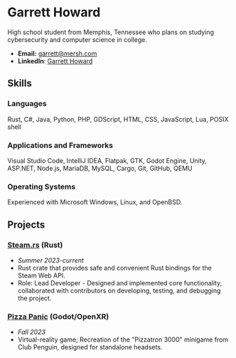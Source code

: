# Garrett Howard

High school student from Memphis, Tennessee who plans on studying cybersecurity and computer science in college.

* **Email:** [garrett@mersh.com](mailto:garrett@mersh.com)
* **LinkedIn**: [Garrett Howard](https://www.linkedin.com/in/garhow/)

## Skills

### Languages
Rust, C#, Java, Python, PHP, GDScript, HTML, CSS, JavaScript, Lua, POSIX shell

### Applications and Frameworks
Visual Studio Code, IntelliJ IDEA, Flatpak, GTK, Godot Engine, Unity, ASP.NET, Node.js, MariaDB, MySQL, Cargo, Git, GitHub, QEMU

### Operating Systems
Experienced with Microsoft Windows, Linux, and OpenBSD.

## Projects

### [Steam.rs](https://github.com/garhow/steam-rs) (Rust)
* *Summer 2023-current*
* Rust crate that provides safe and convenient Rust bindings for the Steam Web API.
* Role: Lead Developer - Designed and implemented core functionality, collaborated with contributors on developing, testing, and debugging the project.

### [Pizza Panic](https://github.com/garhow/pizza-panic) (Godot/OpenXR)
* *Fall 2023*
* Virtual-reality game; Recreation of the "Pizzatron 3000" minigame from Club Penguin, designed for standalone headsets.

